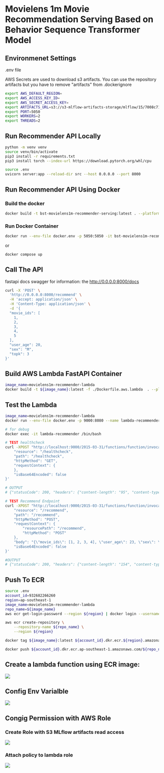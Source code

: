 # Movielens 1m Movie Recommendation Serving Based on Behavior Sequence Transformer Model 

## Environmenet Settings

.env file

AWS Secrets are used to download s3 artifacts.
You can use the repository artifacts but you have to remove "artifacts" from .dockerignore 

```sh
export AWS_DEFAULT_REGION=
export AWS_ACCESS_KEY_ID=
export AWS_SECRET_ACCESS_KEY=
export ARTIFACTS_URL=s3://s3-mlflow-artifacts-storage/mlflow/15/7008c7131367497a8dd99e2b2d506f96
export PORT=5050
export WORKERS=2
export THREADS=2
```


## Run Recommender API Locally


```sh
python -m venv venv
source venv/bin/activate
pip3 install -r requirements.txt
pip3 install torch --index-url https://download.pytorch.org/whl/cpu

source .env
uvicorn server:app --reload-dir src --host 0.0.0.0 --port 8000
```

## Run Recommender API Using Docker

### Build the docker
```sh
docker build -t bst-movielens1m-recommender-serving:latest . --platform linux/arm64/v8
```

### Run Docker Container
```sh
docker run --env-file docker.env -p 5050:5050 -it bst-movielens1m-recommender-serving:latest
```
or
```sh
docker compose up
```

## Call The API

fastapi docs swagger for information: the http://0.0.0.0:8000/docs

```sh
curl -X 'POST' \
  'http://0.0.0.0:8000/recommend' \
  -H 'accept: application/json' \
  -H 'Content-Type: application/json' \
  -d '{
  "movie_ids": [
    1,
    2,
    3,
    4,
    5
  ],
  "user_age": 20,
  "sex": "M",
  "topk": 3
}'
```

## Build AWS Lambda FastAPI Container

```sh
image_name=movielens1m-recommender-lambda
docker build -t ${image_name}:latest -f ./Dockerfile.aws.lambda  . --platform linux/arm64/v8
```

## Test the Lambda
```sh
image_name=movielens1m-recommender-lambda
docker run --env-file docker.env -p 9000:8080 --name lambda-recommender -it --rm ${image_name}:latest
```

```sh
# for debug
docker exec -it lambda-recommender /bin/bash
```


```sh
# TEST healthcheck
curl -XPOST "http://localhost:9000/2015-03-31/functions/function/invocations" -d '{
    "resource": "/healthcheck",
    "path": "/healthcheck",
    "httpMethod": "GET",
    "requestContext": {
    },
    "isBase64Encoded": false
}'

# OUTPUT
# {"statusCode": 200, "headers": {"content-length": "95", "content-type": "application/json"}, "multiValueHeaders": {}, "body": "{\"message\":\"The server is up since 2023-08-12 03:57:28\",\"start_uct_time\":\"2023-08-12 03:57:28\"}", "isBase64Encoded": false}% 

# TEST Recommend Endpoint
curl -XPOST "http://localhost:9000/2015-03-31/functions/function/invocations" -d '{
    "resource": "/recommend",
    "path": "/recommend",
    "httpMethod": "POST",
    "requestContext": {
        "resourcePath": "/recommend",
        "httpMethod": "POST"
    },
    "body": "{\"movie_ids\": [1, 2, 3, 4], \"user_age\": 23, \"sex\": \"M\", \"topk\": 1}",
    "isBase64Encoded": false
}'

#OUTPUT
# {"statusCode": 200, "headers": {"content-length": "154", "content-type": "application/json"}, "multiValueHeaders": {}, "body": "[{\"movie_id\":50,\"title\":\"Usual Suspects, The (1995)\",\"genres\":[\"Crime\",\"Thriller\"],\"release_year\":1995,\"origin_title\":\"Usual Suspects, The\",\"rating\":5.0}]", "isBase64Encoded": false}% 
```


## Push To ECR

```sh
source .env
account_id=932682266260
region=ap-southeast-1
image_name=movielens1m-recommender-lambda 
repo_name=${image_name}
aws ecr get-login-password --region ${region} | docker login --username AWS --password-stdin ${account_id}.dkr.ecr.${region}.amazonaws.com
```

```sh
aws ecr create-repository \
    --repository-name ${repo_name} \
    --region ${region}
```

```sh
docker tag ${image_name}:latest ${account_id}.dkr.ecr.${region}.amazonaws.com/${repo_name}:latest
```

```sh
docker push ${account_id}.dkr.ecr.ap-southeast-1.amazonaws.com/${repo_name}:latest
```

## Create a lambda function using ECR image:

<img src="images/create-lambda.png"></img>

## Config Env Varialble
<img src="images/lambda-env-config.png"></img>

## Congig Permission with AWS Role

### Create Role with S3 MLflow artifacts read access
<img src="images/s3-mlflow-s3-artifacst-policy.png"></img>

### Attach policy to lambda role
<img src="images/lambda-role-policy.png"></img>
